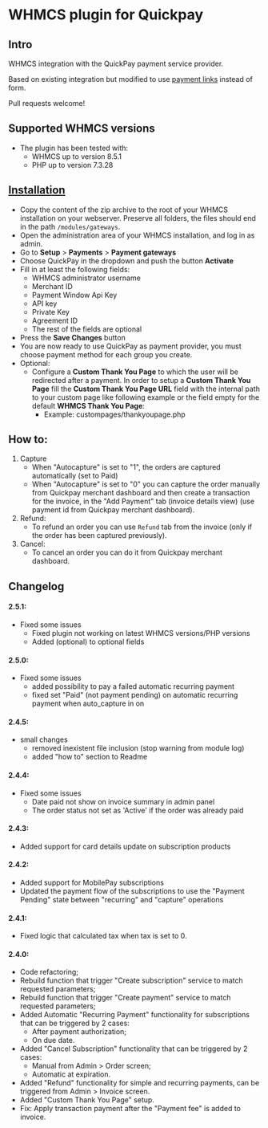 # WHMCS plugin for Quickpay

## Intro
WHMCS integration with the QuickPay payment service provider.

Based on existing integration but modified to use [payment links](https://learn.quickpay.net/tech-talk/payments/link/) instead of form.

Pull requests welcome!

## Supported WHMCS versions
* The plugin has been tested with:
   - WHMCS up to version 8.5.1
   - PHP up to version 7.3.28

## [Installation](https://quickpay.net/helpdesk/integrations/whmcs/)
* Copy the content of the zip archive to the root of your WHMCS installation on your webserver. Preserve all folders, the files should end in the path `/modules/gateways`.
* Open the administration area of your WHMCS installation, and log in as admin.
* Go to **Setup** > **Payments** > **Payment gateways**
* Choose QuickPay in the dropdown and push the button **Activate**
* Fill in at least the following fields:
   - WHMCS administrator username
   - Merchant ID
   - Payment Window Api Key
   - API key
   - Private Key
   - Agreement ID
   - The rest of the fields are optional
* Press the **Save Changes** button
* You are now ready to use QuickPay as payment provider, you must choose payment method for each group you create.
* Optional:
   - Configure a **Custom Thank You Page** to which the user will be redirected after a payment. In order to setup a **Custom Thank You Page** fill the **Custom Thank You Page URL** field with the internal path to your custom page like following example or the field empty for the default **WHMCS Thank You Page**:
      - Example: custompages/thankyoupage.php

## How to:
   1. Capture
      - When "Autocapture" is set to "1", the orders are captured automatically (set to Paid)
      - When "Autocapture" is set to "0" you can capture the order manually from Quickpay merchant dashboard and then create a transaction for the invoice, in the "Add Payment" tab (invoice details view) (use payment id from Quickpay merchant dashboard).
   1. Refund:
      - To refund an order you can use `Refund` tab from the invoice (only if the order has been captured previously).
   1. Cancel:
      - To cancel an order you can do it from Quickpay merchant dashboard.

## Changelog
#### 2.5.1:
 * Fixed some issues
   - Fixed plugin not working on latest WHMCS versions/PHP versions
   - Added (optional) to optional fields
#### 2.5.0:
 * Fixed some issues
   - added possibility to pay a failed automatic recurring payment
   - fixed set "Paid" (not payment pending) on automatic recurring payment when auto_capture in on
#### 2.4.5:
 * small changes
   - removed inexistent file inclusion (stop warning from module log)
   - added "how to" section to Readme
#### 2.4.4:
 * Fixed some issues
   - Date paid not show on invoice summary in admin panel
   - The order status not set as 'Active' if the order was already paid
#### 2.4.3:
 * Added support for card details update on subscription products
#### 2.4.2:
 * Added support for MobilePay subscriptions
 * Updated the payment flow of the subscriptions to use the "Payment Pending" state between "recurring" and "capture" operations
#### 2.4.1:
 * Fixed logic that calculated tax when tax is set to 0.
#### 2.4.0:
 * Code refactoring;
 * Rebuild function that trigger "Create subscription" service to match requested parameters;
 * Rebuild function that trigger "Create payment" service to match requested parameters;
 * Added Automatic "Recurring Payment" functionality for subscriptions that can be triggered by 2 cases:
    - After payment authorization;
    - On due date.
 * Added "Cancel Subscription" functionality that can be triggered by 2 cases:
    - Manual from Admin > Order screen;
    - Automatic at expiration.
 * Added "Refund" functionality for simple and recurring payments, can be triggered from Admin > Invoice screen.
 * Added "Custom Thank You Page" setup.
 * Fix: Apply transaction payment after the "Payment fee" is added to invoice.
